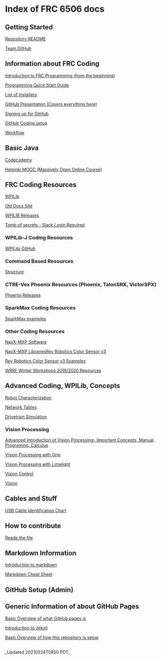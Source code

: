 # Index of FRC 6506 docs

## Getting Started

[Repository README](https://github.com/frc6506/docs/blob/master/README.md)

[Team GitHub](https://github.com/orgs/frc6506)

## Information about FRC Coding

[Introduction to FRC Programming (from the beginning)](https://docs.wpilib.org/en/stable/docs/getting-started/getting-started-frc-control-system/intro.html)

[Programming Quick Start Guide](programingQuickStart)

[List of Installers](https://docs.wpilib.org/en/stable/docs/getting-started/getting-started-frc-control-system/offline-installation-preparations.html)

[GitHub Presentation (Covers everything here)](https://docs.google.com/presentation/d/e/2PACX-1vRZlrW9X5Tn2a9EdpZ2iVTtD4TPZJUqQlTI4D0ThXZwhgwMI8DkeJMmreyRZ4Eh2ZlNa5eA1I8kLV7d/pub?start=false&loop=false&delayms=3000)

[Signing up for GitHub](setupGitHub)

[GitHub Coding setup](codeingSetup_GitHubEnv)

[Workflow](codeingWorkflow)

## Basic Java

[Codecademy](https://www.codecademy.com/learn/learn-java)

[Helsinki MOOC (Massively Open Online Course)](http://moocfi.github.io/courses/2013/programming-part-1/)

## FRC Coding Resources

[WPILib](https://docs.wpilib.org/en/latest/)

[Old Docs Site](https://wpilib.screenstepslive.com/s/currentCS/m/kop)

[WPILIB Releases](https://github.com/wpilibsuite/allwpilib/releases)

[Tomb of secrets - Slack Login Required](https://shsrobotics6506.slack.com/files/UCH5CQTCG/FFWC5E8BV/tome_of_secrets.pdf)

### WPILib-J Coding Resources

[WPILibj GitHub](https://github.com/wpilibsuite/allwpilib/tree/master/wpilibj/src/main/java/edu/wpi/first/wpilibj)

### Command Based Resources

[Structure](https://github.com/BadRobots1014/BadRobot2013/wiki/Command-Based-Structure)

### CTRE-Vex Phoenix Resources (Phoenix, TalonSRX, VictorSPX)

[Phoenix Releases](https://github.com/CrossTheRoadElec/Phoenix-Releases/releases)

### SparkMax Coding Resources

[SparkMax examples](https://github.com/REVrobotics/SPARK-MAX-Examples)

### Other Coding Resources

[NavX-MXP Software](https://pdocs.kauailabs.com/navx-mxp/software/)

[NavX-MXP Libraries](https://www.kauailabs.com/public_files/navx-mxp/navx-mxp.zip)[Rev Robotics Color Sensor v3](http://www.revrobotics.com/rev-31-1557/)

[Rev Robotics Color Sensor v3 Examples](https://github.com/REVrobotics/Color-Sensor-v3-Examples/tree/master/Java)

[WRRF Winter Workshops 2019/2020 Resources](https://drive.google.com/drive/folders/1X_pbfqYTbsEST7WvVTgKHzrvP11bg0pW)

## Advanced Coding, WPILib, Concepts

[Robot Characterization](advanced/characterization.md)

[Network Tables](https://docs.wpilib.org/en/stable/docs/software/networktables/index.html)

[Drivetrain Simulation](https://docs.wpilib.org/en/stable/docs/software/examples-tutorials/drivesim-tutorial/index.html)

### Vision Processing

[Advanced Introduction ot Vision Processing- Important Concepts, Manual Programing, Calculus](media.readthedocs.org/pdf/frc-pdr/latest/frc-pdr.pdf)

[Vision Processing with Grip](firstinspires-shanghai.org/guide/technical-guide/Vision_Processing.pdf)

[Vision Processing with Limelight]()

[Vision Control](https://www.team254.com/documents/vision-control/)

[Vision](https://wpilib.screenstepslive.com/s/currentCS/m/vision)

## Cables and Stuff

[USB Cable Identification Chart](https://www.cablestogo.com/learning/connector-guides/usb#fuji)

## How to contribute

[Reade the file](CONTRIBUTING.md)

## Markdown Information

[Introduction to markdown](https://www.markdownguide.org/getting-started/)

[Markdown Cheat Sheet](https://www.markdownguide.org/cheat-sheet/)

## GitHub Setup (Admin)

## Generic Information of about GitHub Pages

[Basic Overview of what GitHub pages is](https://pages.github.com/)

[Introduction to Jekyll](https://help.github.com/en/github/working-with-github-pages/setting-up-a-github-pages-site-with-jekyll)

[Basic Overview of how this repository is setup](https://nicolas-van.github.io/easy-markdown-to-github-pages/)

<br>
_Updated 20210324T0850 PDT_
